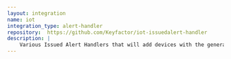 ```yaml
---
layout: integration
name: iot
integration_type: alert-handler
repository:  https://github.com/Keyfactor/iot-issuedalert-handler
description: |
    Various Issued Alert Handlers that will add devices with the generated certificates to the associated Cloud Iot Service providers.
--- 
```

